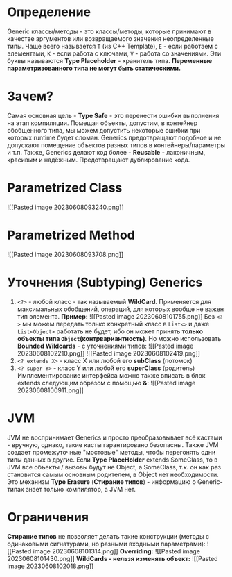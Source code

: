 # Определение
Generic классы/методы - это классы/методы, которые принимают в качестве аргументов или возвращаемого значения неопределенные типы. Чаще всего называется `T` (из C++ Template), `E` - если работаем с элементами, `K` - если работа с ключами, `V` - работа со значениями. Эти буквы называются **Type Placeholder** - хранитель типа. **Переменные параметризованного типа не могут быть статическими.**
# Зачем?
Самая основная цель - **Type Safe** - это перенести ошибки выполнения на этап компиляции. Помещая объекты, допустим, в контейнер обобщенного типа, мы можем допустить некоторые ошибки при которых runtime будет сломан. Generics предотвращают подобное и не допускают помещение объектов разных типов в контейнеры/параметры и т.п.
Также, Generics делают код более - **Reusable** - лаконичным, красивым и надёжным. Предотвращают дублирование кода.
# Parametrized Class
![[Pasted image 20230608093240.png]]
# Parametrized Method
![[Pasted image 20230608093708.png]]
# Уточнения (Subtyping) Generics
1. `<?>` - любой класс - так называемый **WildCard**. Применяется для максимальных обобщений, операций, для которых вообще не важен тип элемента. **Пример:**
   ![[Pasted image 20230608101755.png]]
   Без `<?>` мы можем передать только конкретный класс в `List<>` и даже `List<Object>` работать не будет, ибо он может принять **только объекты типа `Object`(контрвариантность)**. Но можно использовать **Bounded Wildcards** - с уточнениями типов:
   ![[Pasted image 20230608102210.png]]
   ![[Pasted image 20230608102419.png]]
1. `<? extends X>` - класс X или любой его **subClass** (потомок)
2. `<? super Y>` - класс Y или любой его **superClass** (родитель)
Имплементирование интерфейса можно также вписать в блок extends следующим образом с помощью **&**:
![[Pasted image 20230608100911.png]]
# JVM
JVM не воспринимает Generics и просто преобразовывает всё кастами - вручную, однако, такие касты гарантировано безопасны. Также JVM создает промежуточные "мостовые" методы, чтобы перегонять одни типы данных в другие. Если **Type PlaceHolder** extends SomeClass, то в JVM все объекты / вызовы будут не Object, а SomeClass, т.к. он как раз становится самым основным родителем, в Object нет необходимости. Это механизм **Type Erasure** (**Стирание типов**) - информацию о Generic-типах знает только компилятор, а JVM нет.
# Ограничения
**Стирание типов** не позволяет делать такие конструкции (методы с одинаковыми сигнатурами, но разными входными параметрами):
   ![[Pasted image 20230608101314.png]]
   **Overriding:**
   ![[Pasted image 20230608101430.png]]
   **WildCards - нельзя изменять объект:**
   ![[Pasted image 20230608102018.png]]